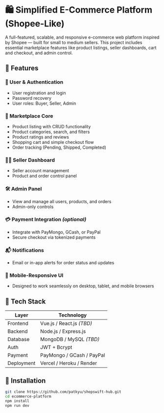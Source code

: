 # 🛍️ Simplified E-Commerce Platform (Shopee-Like)

A full-featured, scalable, and responsive e-commerce web platform inspired by Shopee — built for small to medium sellers. This project includes essential marketplace features like product listings, seller dashboards, cart and checkout, and admin control.

## 📌 Features

### 👥 User & Authentication
- User registration and login
- Password recovery
- User roles: Buyer, Seller, Admin

### 🛒 Marketplace Core
- Product listing with CRUD functionality
- Product categories, search, and filters
- Product ratings and reviews
- Shopping cart and simple checkout flow
- Order tracking (Pending, Shipped, Completed)

### 🧑‍💼 Seller Dashboard
- Seller account management
- Product and order control panel

### 🛠️ Admin Panel
- View and manage all users, products, and orders
- Admin-only controls

### 💳 Payment Integration *(optional)*
- Integrate with PayMongo, GCash, or PayPal
- Secure checkout via tokenized payments

### 📬 Notifications
- Email or in-app alerts for order status and updates

### 📱 Mobile-Responsive UI
- Designed to work seamlessly on desktop, tablet, and mobile browsers

## 🧰 Tech Stack

| Layer        | Technology                  |
|--------------|------------------------------|
| Frontend     | Vue.js / React.js *(TBD)*    |
| Backend      | Node.js / Express.js         |
| Database     | MongoDB / MySQL *(TBD)*      |
| Auth         | JWT + Bcrypt                 |
| Payment      | PayMongo / GCash / PayPal    |
| Deployment   | Vercel / Heroku / Render     |

## 🚀 Installation

```bash
git clone https://github.com/patkyu/shopswift-hub.git
cd ecommerce-platform
npm install
npm run dev
